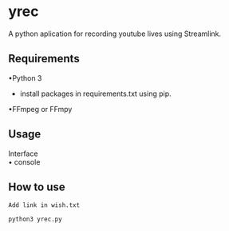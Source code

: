 # yrec 

A python aplication for recording youtube lives using Streamlink.

## Requirements

•Python 3  
- install packages in requirements.txt using pip.

•FFmpeg or FFmpy

## Usage

Interface  
• console

## How to use
``Add link in wish.txt``

````
python3 yrec.py

````

